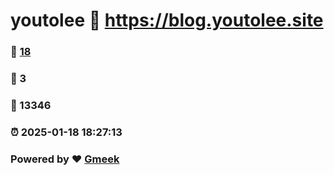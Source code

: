 # youtolee :link: https://blog.youtolee.site 
### :page_facing_up: [18](https://blog.youtolee.site/tag.html) 
### :speech_balloon: 3 
### :hibiscus: 13346 
### :alarm_clock: 2025-01-18 18:27:13 
### Powered by :heart: [Gmeek](https://github.com/Meekdai/Gmeek)
